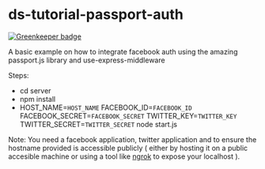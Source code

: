 # ds-tutorial-passport-auth

[![Greenkeeper badge](https://badges.greenkeeper.io/deepstreamIO/ds-tutorial-passport-auth.svg)](https://greenkeeper.io/)

A basic example on how to integrate facebook auth using the amazing passport.js library and use-express-middleware

Steps:
- cd server
- npm install
- HOST_NAME=`HOST_NAME` FACEBOOK_ID=`FACEBOOK_ID` FACEBOOK_SECRET=`FACEBOOK_SECRET` TWITTER_KEY=`TWITTER_KEY` TWITTER_SECRET=`TWITTER_SECRET` node start.js

Note: You need a facebook application, twitter application and to ensure the hostname provided is accessible publicly ( either by hosting it on a public accesible machine or using a tool like [ngrok](https://ngrok.com/) to expose your localhost ).
